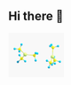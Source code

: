 ## Hi there 👋
<img src="https://github.com/Dmitriy-S007/Dmitriy-S007/blob/main/1456866.gif" alt="the Unlimited" width="100">
